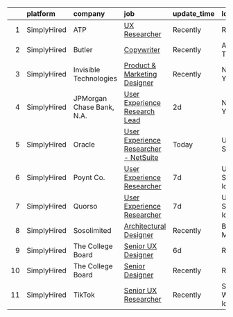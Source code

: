 

|    | platform    | company                   | job                                                                                                                                                   | update_time   | location                  |
|---:|:------------|:--------------------------|:------------------------------------------------------------------------------------------------------------------------------------------------------|:--------------|:--------------------------|
|  1 | SimplyHired | ATP                       | [UX Researcher](https://www.simplyhired.com/job/ZG1Ru-98tyV7-yH_PbzazbpyrbC4GnWArP925fvfJOVKiVn29t9iVA?q=generative+designer)                         | Recently      | Remote                    |
|  2 | SimplyHired | Butler                    | [Copywriter](https://www.simplyhired.com/job/kXzH2RmbErToa7miT526DcG9INwLiFUeG1bJNshCiCwL6LpJbl_sRQ?q=generative+designer)                            | Recently      | Austin, TX                |
|  3 | SimplyHired | Invisible Technologies    | [Product & Marketing Designer](https://www.simplyhired.com/job/HTwYmjjsODkNfYDv_CyZzBHtdoAWeqs31ufgGegB44TMZ7wNUMGZHA?q=generative+designer)          | Recently      | New York, NY              |
|  4 | SimplyHired | JPMorgan Chase Bank, N.A. | [User Experience Research Lead](https://www.simplyhired.com/job/j113-Z77PQLdzo-pZBXwRkUPFSfJQt7PeqnmZZRVeUp7UQG6nLNJQQ?q=generative+designer)         | 2d            | New York, NY              |
|  5 | SimplyHired | Oracle                    | [User Experience Researcher - NetSuite](https://www.simplyhired.com/job/A4PEahkGMCkWscHnSxA5_uDPC6za_-IZQGpLBiZ-mMLvrm0Jmr4RWQ?q=generative+designer) | Today         | United States             |
|  6 | SimplyHired | Poynt Co.                 | [User Experience Researcher](https://www.simplyhired.com/job/BOf09rLAW1a4Q-bU9n6yUuVIMqC0pV8FV2PkkP8UduodTaSr8RBZEw?q=generative+designer)            | 7d            | United States +1 location |
|  7 | SimplyHired | Quorso                    | [User Experience Researcher](https://www.simplyhired.com/job/2mDd2q9LjwVUnd1HtSpBa9yBH-xZXJaVq-kOLLhtLID_aQWRJHRmgg?q=generative+designer)            | 7d            | United States +1 location |
|  8 | SimplyHired | Sosolimited               | [Architectural Designer](https://www.simplyhired.com/job/1wnZZjS_T2B-Khb33FLg8m5W26VpFJO-O7M0joPbDLzOi2-l3WqCTg?q=generative+designer)                | Recently      | Boston, MA                |
|  9 | SimplyHired | The College Board         | [Senior UX Designer](https://www.simplyhired.com/job/4y2VtehcVg2wl0rMTQXkgDuhWVFf9hVOXEiNelnl0EfKbRd0-o8JwA?q=generative+designer)                    | 6d            | Remote                    |
| 10 | SimplyHired | The College Board         | [Senior Designer](https://www.simplyhired.com/job/sI9GOmlGKseVS4ARY9_4j4bHyNmhvHI8fQ0-RcHBSoQxlCBYmUdxCA?q=generative+designer)                       | Recently      | Remote                    |
| 11 | SimplyHired | TikTok                    | [Senior UX Researcher](https://www.simplyhired.com/job/-Val6MXDqDsuVm0BA6TK9C90AD14Q3ynHvwgm8T3bPkvmolbEMoArA?q=generative+designer)                  | Recently      | Seattle, WA +2 locations  |